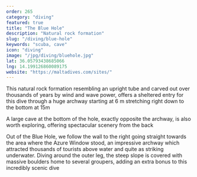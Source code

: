 ```yaml
---
order: 265
category: "diving"
featured: true
title: "The Blue Hole"
description: "Natural rock formation"
slug: "/diving/blue-hole"
keywords: "scuba, cave"
icon: "diving"
image: "/jpg/diving/bluehole.jpg"
lat: 36.05793438685066
lng: 14.199126860089175
website: "https://maltadives.com/sites/"
---
```

This natural rock formation resembling an upright tube and carved out over thousands of years by wind and wave power, offers a sheltered entry for this dive through a huge archway starting at 6 m stretching right down to the bottom at 15m

A large cave at the bottom of the hole, exactly opposite the archway, is also worth exploring, offering spectacular scenery from the back

Out of the Blue Hole, we follow the wall to the right going straight towards the area where the Azure Window stood, an impressive archway which attracted thousands of tourists above water and quite as striking underwater. Diving around the outer leg, the steep slope is covered with massive boulders home to several groupers, adding an extra bonus to this incredibly scenic dive